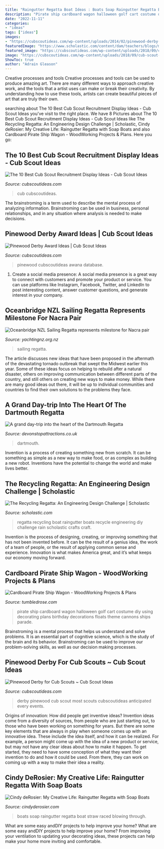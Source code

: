 ```yaml
---
title: "Raingutter Regatta Boat Ideas : Boats Soap Raingutter Regatta Boat Straw Raced Blowing Through"
description: "Pirate ship cardboard wagon halloween golf cart costume diy using decorating plans birthday decorations floats theme cannons ships parade"
date: "2022-11-11"
categories:
- "ideas"
tags: ["ideas"]
images:
- "https://cubscoutideas.com/wp-content/uploads/2014/02/pinewood-derby-award-ideas.jpg"
featuredImage: "https://www.scholastic.com/content/dam/teachers/blogs/meghan-everette/migrated-files/regattaboats.jpg"
featured_image: "https://cubscoutideas.com/wp-content/uploads/2018/09/cub-scout-recruiting-display-10.jpg"
image: "https://cubscoutideas.com/wp-content/uploads/2018/09/cub-scout-recruiting-display-10.jpg"
ShowToc: true
author: "Adrain Gleason"
---
```



Creative processes and tools
Creative processes and tools can be used to produce amazing art. There are many different ways to approach creative work, and the tools that a artist uses can make or break their creativity. By understanding how to use these tools, artists can create beautiful pieces of art that are truly their own.

	

		
searching about The 10 Best Cub Scout Recruitment Display Ideas - Cub Scout Ideas you've visit to the right place. We have 8 Pictures about The 10 Best Cub Scout Recruitment Display Ideas - Cub Scout Ideas like The Recycling Regatta: An Engineering Design Challenge | Scholastic, Cindy deRosier: My Creative Life: Raingutter Regatta with Soap Boats and also Cardboard Pirate Ship Wagon - WoodWorking Projects &amp; Plans. Here you go:
		
    
## The 10 Best Cub Scout Recruitment Display Ideas - Cub Scout Ideas

<img loading=lazy src="https://cubscoutideas.com/wp-content/uploads/2018/09/cub-scout-recruiting-display-10.jpg" onerror="this.onerror=null;this.src='https://tse1.mm.bing.net/th?id=OIP.1slT0KWafLPOVG6SahGwrAHaFj&amp;pid=15.1';" alt="The 10 Best Cub Scout Recruitment Display Ideas - Cub Scout Ideas">

_Source: cubscoutideas.com_

>cub cubscoutideas. 

	

The brainstroming is a term used to describe the mental process of analyzing information. Brainstroming can be used in business, personal relationships, and in any situation where analysis is needed to make decisions.

    
## Pinewood Derby Award Ideas | Cub Scout Ideas

<img loading=lazy src="https://cubscoutideas.com/wp-content/uploads/2014/02/pinewood-derby-award-ideas.jpg" onerror="this.onerror=null;this.src='https://tse2.mm.bing.net/th?id=OIP.3gfg6mlSvu1tZhprCIEszwHaLF&amp;pid=15.1';" alt="Pinewood Derby Award Ideas | Cub Scout Ideas">

_Source: cubscoutideas.com_

>pinewood cubscoutideas awana database. 

	

1. Create a social media presence: A social media presence is a great way to connect with customers and promote your product or service. You can use platforms like Instagram, Facebook, Twitter, and LinkedIn to post interesting content, answer customer questions, and generate interest in your company.

    
## Oceanbridge NZL Sailing Regatta Represents Milestone For Nacra Pair

<img loading=lazy src="https://www.yachtingnz.org.nz/sites/default/files/styles/social_media/public/2019-01/LivMicahDay2b.jpg?itok=zz6NmB4L" onerror="this.onerror=null;this.src='https://tse1.mm.bing.net/th?id=OIP.nkC3CtXKqrQ7H-tyYYFnUwHaEm&amp;pid=15.1';" alt="Oceanbridge NZL Sailing Regatta represents milestone for Nacra pair">

_Source: yachtingnz.org.nz_

>sailing regatta. 

	

The article discusses new ideas that have been proposed in the aftermath of the devastating tornado outbreak that swept the Midwest earlier this year. Some of these ideas focus on helping to rebuild after a natural disaster, others on improving communication between different parts of the country, and still others on creating new ways to make money. While there are many good ideas out there, it will be up to individual communities and countries to find their own solutions to the problems they face.

    
## A Grand Day-trip Into The Heart Of The Dartmouth Regatta

<img loading=lazy src="https://www.devonstopattractions.co.uk/wp-content/uploads/stuart-line-cruises-dartmouth-regatta.jpg" onerror="this.onerror=null;this.src='https://tse1.mm.bing.net/th?id=OIP.gxUbIMaRKqdE6DPWdoR0OwHaDS&amp;pid=15.1';" alt="A grand day-trip into the heart of the Dartmouth Regatta">

_Source: devonstopattractions.co.uk_

>dartmouth. 

	

Invention is a process of creating something new from scratch. It can be something as simple as a new way to make food, or as complex as building a new robot. Inventions have the potential to change the world and make lives better.

    
## The Recycling Regatta: An Engineering Design Challenge | Scholastic

<img loading=lazy src="https://www.scholastic.com/content/dam/teachers/blogs/meghan-everette/migrated-files/regattaboats.jpg" onerror="this.onerror=null;this.src='https://tse3.mm.bing.net/th?id=OIP.2q8rp-AJjaf9q_28A-UC5gHaLH&amp;pid=15.1';" alt="The Recycling Regatta: An Engineering Design Challenge | Scholastic">

_Source: scholastic.com_

>regatta recycling boat raingutter boats recycle engineering diy challenge rain scholastic crafts craft. 

	

Invention is the process of designing, creating, or improving something that has not been invented before. It can be the result of a genius idea, the work of a team of people, or the result of applying common sense and experience. Innovation is what makes America great, and it’s what keeps our economy moving forward.

    
## Cardboard Pirate Ship Wagon - WoodWorking Projects &amp; Plans

<img loading=lazy src="https://s-media-cache-ak0.pinimg.com/736x/98/89/fa/9889fabbb39df83d1789a60b9f7e47cb.jpg" onerror="this.onerror=null;this.src='https://tse3.mm.bing.net/th?id=OIP.ZJOzny_JIIHNXyWfBx070gHaJ4&amp;pid=15.1';" alt="Cardboard Pirate Ship Wagon - WoodWorking Projects &amp; Plans">

_Source: tumbledrose.com_

>pirate ship cardboard wagon halloween golf cart costume diy using decorating plans birthday decorations floats theme cannons ships parade. 

	

Brainstroming is a mental process that helps us understand and solve problems. It is an essential part of cognitive science, which is the study of the brain and its behavior. Brainstroming can be used to improve our problem-solving skills, as well as our decision making processes.

    
## Pinewood Derby For Cub Scouts ~ Cub Scout Ideas

<img loading=lazy src="https://cubscoutideas.com/wp-content/uploads/2018/07/Cub-Scout-Pinewood-Derby.jpg" onerror="this.onerror=null;this.src='https://tse4.mm.bing.net/th?id=OIP.71dNenHOPHwN2jMsAjVfngHaLH&amp;pid=15.1';" alt="Pinewood Derby for Cub Scouts ~ Cub Scout Ideas">

_Source: cubscoutideas.com_

>derby pinewood cub scout most scouts cubscoutideas anticipated every events. 

	

Origins of innovation: How did people get inventive ideas?
Invention ideas come from a diversity of sources, from people who are just starting out, to those who have been working on something for years. But there are some key elements that are always in play when someone comes up with an innovative idea. These include the idea itself, and how it can be realized. For example, a person might come up with the idea of a new product or service, but may not have any clear ideas about how to make it happen. To get started, they need to have some conception of what they want their invention to do and how it could be used. From there, they can work on coming up with a way to make their idea a reality.

    
## Cindy DeRosier: My Creative Life: Raingutter Regatta With Soap Boats

<img loading=lazy src="http://3.bp.blogspot.com/-YBExJGdBZEQ/U4dxKtoiL3I/AAAAAAABB98/dc5xHQX35so/s1600/IMG_3099.JPG" onerror="this.onerror=null;this.src='https://tse2.mm.bing.net/th?id=OIP.ZdkAtFuA8K3TGIPZVsMjpgHaFk&amp;pid=15.1';" alt="Cindy deRosier: My Creative Life: Raingutter Regatta with Soap Boats">

_Source: cindyderosier.com_

>boats soap raingutter regatta boat straw raced blowing through. 

	

What are some easy andDIY projects to help improve your home?
What are some easy andDIY projects to help improve your home? From improving your ventilation to updating your decorating ideas, these projects can help make your home more inviting and comfortable.

